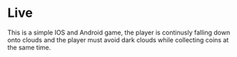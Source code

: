 # Live
This is a simple IOS and Android game, the player is continusly falling down onto clouds and the player must avoid dark clouds while collecting coins at the same time.
